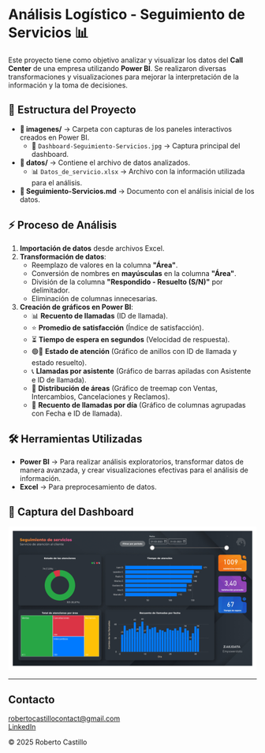# Análisis Logístico - Seguimiento de Servicios 📊  

Este proyecto tiene como objetivo analizar y visualizar los datos del **Call Center** de una empresa utilizando **Power BI**. Se realizaron diversas transformaciones y visualizaciones para mejorar la interpretación de la información y la toma de decisiones.  

## 📂 Estructura del Proyecto  
- **📁 imagenes/** → Carpeta con capturas de los paneles interactivos creados en Power BI.  
  - 📸 `Dashboard-Seguimiento-Servicios.jpg` → Captura principal del dashboard.  
- **📁 datos/** → Contiene el archivo de datos analizados.  
  - 📊 `Datos_de_servicio.xlsx` → Archivo con la información utilizada para el análisis.  
- **📄 Seguimiento-Servicios.md** → Documento con el análisis inicial de los datos.  

## ⚡ Proceso de Análisis  
1. **Importación de datos** desde archivos Excel.  
2. **Transformación de datos**:  
   - Reemplazo de valores en la columna **"Área"**.  
   - Conversión de nombres en **mayúsculas** en la columna **"Área"**.  
   - División de la columna **"Respondido - Resuelto (S/N)"** por delimitador.  
   - Eliminación de columnas innecesarias.  
3. **Creación de gráficos en Power BI**:  
   - 📊 **Recuento de llamadas** (ID de llamada).  
   - ⭐ **Promedio de satisfacción** (Índice de satisfacción).  
   - ⏳ **Tiempo de espera en segundos** (Velocidad de respuesta).  
   - 🟢🔴 **Estado de atención** (Gráfico de anillos con ID de llamada y estado resuelto).  
   - 📞 **Llamadas por asistente** (Gráfico de barras apiladas con Asistente e ID de llamada).  
   - 📌 **Distribución de áreas** (Gráfico de treemap con Ventas, Intercambios, Cancelaciones y Reclamos).  
   - 📅 **Recuento de llamadas por día** (Gráfico de columnas agrupadas con Fecha e ID de llamada).  

## 🛠 Herramientas Utilizadas  
- **Power BI** → Para realizar análisis exploratorios, transformar datos de manera avanzada, y crear visualizaciones efectivas para el análisis de información.  
- **Excel** → Para preprocesamiento de datos.  

## 📸 Captura del Dashboard  
![Dashboard](imagenes/Dashboard-Seguimiento-Servicios.jpg)  

---

## Contacto

[robertocastillocontact@gmail.com](mailto:robertocastillocontact@gmail.com)  
[LinkedIn](https://www.linkedin.com/in/roberto-castillo-riquelme/)

© 2025 Roberto Castillo
